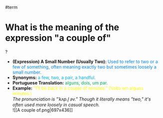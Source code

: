 #term

# What is the meaning of the expression "a couple of" 
?
* **(Expression) A Small Number (Usually Two):** <span style="color:rgb(0, 132, 255)">Used to refer to two or a few of something, often meaning exactly two but sometimes loosely a small number.</span>  
* **Synonyms:** <span style="color:rgb(0, 176, 240)">a few, two, a pair, a handful.</span>  
* **Portuguese Translation:** <span style="color:rgb(0, 176, 80)">alguns, dois, um par.</span>  
* **Example:** <span style="color:rgb(255, 255, 0)">"I'll be back in a couple of minutes." (Volto em alguns minutos.)</span>  
*The pronunciation is "ˈkʌp.l̩ əv." Though it literally means "two," it's often used more loosely in casual speech.*  
![[A couple of.png|697x436]]
<!--SR:!2025-06-06,couple_of,200-->
